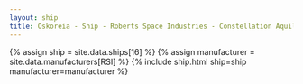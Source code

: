 ```yaml
---
layout: ship
title: Oskoreia - Ship - Roberts Space Industries - Constellation Aquila
---
```

{% assign ship = site.data.ships[16] %}
{% assign manufacturer = site.data.manufacturers[RSI] %}
{% include ship.html ship=ship manufacturer=manufacturer %}
